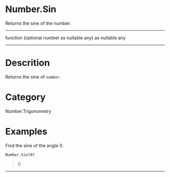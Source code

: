 ﻿# Number.Sin
Returns the sine of the number.
***
function (optional number as nullable any) as nullable any
***
# Descrition 
Returns the sine of <code>number</code>.
# Category 
Number.Trigonometry
# Examples 
Find the sine of the angle 0.
```
Number.Sin(0)
```
> 0
***
